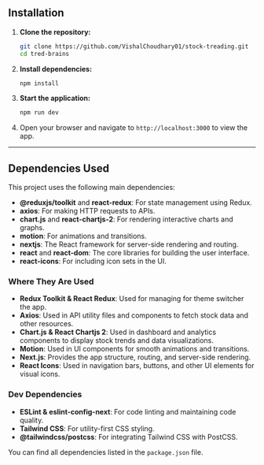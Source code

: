 ## Installation

1. **Clone the repository:**
    ```bash
    git clone https://github.com/VishalChoudhary01/stock-treading.git
    cd tred-brains
    ```

2. **Install dependencies:**
    ```bash
    npm install
    ```

3. **Start the application:**
    ```bash
    npm run dev
    ```

4. Open your browser and navigate to `http://localhost:3000` to view the app.

---

## Dependencies Used

This project uses the following main dependencies:

- **@reduxjs/toolkit** and **react-redux**: For state management using Redux.
- **axios**: For making HTTP requests to APIs.
- **chart.js** and **react-chartjs-2**: For rendering interactive charts and graphs.
- **motion**: For animations and transitions.
- **nextjs**: The React framework for server-side rendering and routing.
- **react** and **react-dom**: The core libraries for building the user interface.
- **react-icons**: For including icon sets in the UI.

### Where They Are Used

- **Redux Toolkit & React Redux**: Used for managing for theme switcher the app.
- **Axios**: Used in API utility files and components to fetch stock data and other resources.
- **Chart.js & React Chartjs 2**: Used in dashboard and analytics components to display stock trends and data visualizations.
- **Motion**: Used in UI components for smooth animations and transitions.
- **Next.js**: Provides the app structure, routing, and server-side rendering.
- **React Icons**: Used in navigation bars, buttons, and other UI elements for visual icons.

### Dev Dependencies

- **ESLint & eslint-config-next**: For code linting and maintaining code quality.
- **Tailwind CSS**: For utility-first CSS styling.
- **@tailwindcss/postcss**: For integrating Tailwind CSS with PostCSS.

You can find all dependencies listed in the `package.json` file.